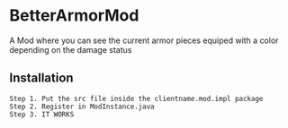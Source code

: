 # BetterArmorMod

A Mod where you can see the current armor pieces equiped with a color depending on the damage status

## Installation
```
Step 1. Put the src file inside the clientname.mod.impl package
Step 2. Register in ModInstance.java
Step 3. IT WORKS
```
